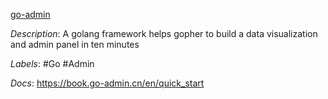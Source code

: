 [go-admin](https://github.com/GoAdminGroup/go-admin)

*Description*: A golang framework helps gopher to build a data visualization and admin panel in ten minutes

*Labels*: #Go #Admin

*Docs*: https://book.go-admin.cn/en/quick_start
